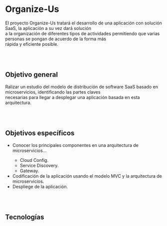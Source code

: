 # Organize-Us

El proyecto Organize-Us tratará el desarrollo de una aplicación con solución SaaS, la aplicación a su vez dará solución </br>
a la organización de diferentes tipos de actividades permitiendo que varias personas se pongan de acuerdo de la forma más </br>
rápida y eficiente posible. 

</br>
</br>

## Objetivo general
Ralizar un estudio del modelo de distribución de software SaaS basado en microservicios, identificando las partes claves </br>
necesarias para llegar a desplegar una aplicación basada en esta arquitectura.

</br>
</br>

## Objetivos específicos

<ul>
    <li>Conocer los principales componentes en una arquitectura de microservicios...</li>
        <ul>
            <li>Cloud Config.
            <li>Service Discovery.
            <li>Gateway.
        </ul>
    <li>Codificación de la aplicación usando el modelo MVC y la arquitectura de microservicios.
    <li>Despliege de la aplicación.
</ul>

</br>
</br>

## Tecnologías